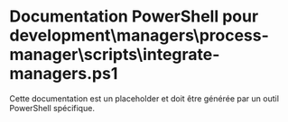 # Documentation PowerShell pour development\managers\process-manager\scripts\integrate-managers.ps1

Cette documentation est un placeholder et doit être générée par un outil PowerShell spécifique.
